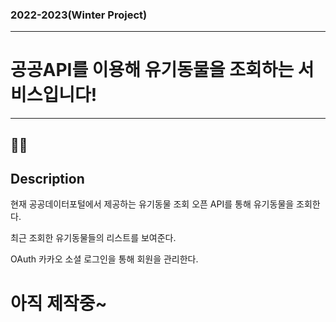 ### 2022-2023(Winter Project)

---

# 공공API를 이용해 유기동물을 조회하는 서비스입니다!

---

## 🐶🐱

## Description

현재 공공데이터포털에서 제공하는 유기동물 조회 오픈 API를 통해 유기동물을 조회한다.

최근 조회한 유기동물들의 리스트를 보여준다.

OAuth 카카오 소셜 로그인을 통해 회원을 관리한다.

# 아직 제작중~
